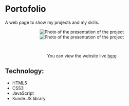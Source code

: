 # Portofolio

A web page to show my projects and my skills.

<p align="center">
  <img src="https://i.ibb.co/1J264mv/git-paint-1.png" alt="Photo of the presentation of the project"/>
  <img src="https://i.ibb.co/kQwNGFH/git-paint-2.png" alt="Photo of the presentation of the project"/>
</p>

<br>

<p align="center">
 You can view the website live <a href="https://ivanoiupetrut.github.io/Portfolio-website/" target="_blank">here</a>
</p>

## Technology:

- HTML5
- CSS3
- JavaScript
- Kunde.JS library

